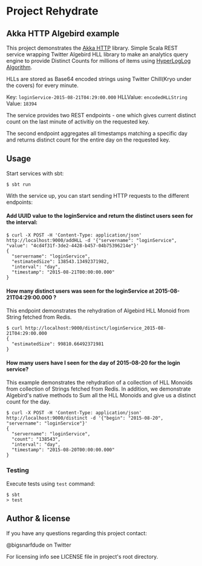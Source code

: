 # Project Rehydrate
## Akka HTTP Algebird example

This project demonstrates the [Akka HTTP](http://doc.akka.io/docs/akka-stream-and-http-experimental/current/scala.html) library. Simple Scala REST service wrapping Twitter Algebird HLL library to make an analytics query engine to provide Distinct Counts for millions of items using [HyperLogLog Algorithm](http://algo.inria.fr/flajolet/Publications/FlFuGaMe07.pdf).

HLLs are stored as Base64 encoded strings using Twitter Chill(Kryo under the covers) for every minute. 

Key: `loginService-2015-08-21T04:29:00.000` 
HLLValue: `encodedHLLString`
Value: `18394`


The service provides two REST endpoints - one which gives current distinct count on the last minute of activitiy on the requested key. 

The second endpoint aggregates all timestamps matching a specific day and returns distinct count for the entire day on the requested key.

## Usage

Start services with sbt:

```
$ sbt run
```

With the service up, you can start sending HTTP requests to the different endpoints:


#### Add UUID value to the loginService and return the distinct users seen for the interval:
```
$ curl -X POST -H 'Content-Type: application/json' http://localhost:9000/addHLL -d '{"servername": "loginService", "value": "4cd4f31f-3de2-4428-b457-04b75396214e"}'
{
  "servername": "loginService",
  "estimatedSize": 138543.13492371982,
  "interval": "day",
  "timestamp": "2015-08-21T00:00:00.000"
}
```
#### How many distinct users was seen for the loginService at 2015-08-21T04:29:00.000 ?
This endpoint demonstrates the rehydration of Algebird HLL Monoid from String fetched from Redis.
```
$ curl http://localhost:9000/distinct/loginService_2015-08-21T04:29:00.000
{
  "estimatedSize": 99810.66492371981
}
```


#### How many users have I seen for the day of 2015-08-20 for the login service?
This example demonstrates the rehydration of a collection of HLL Monoids from collection of Strings fetched from Redis. In addition, we demonstrate Algebird's native methods to Sum all the HLL Monoids and give us a distinct count for the day.
```
$ curl -X POST -H 'Content-Type: application/json' http://localhost:9000/distinct -d '{"begin": "2015-08-20", "servername": "loginService"}'
{
  "servername": "loginService",
  "count": "138543",
  "interval": "day",
  "timestamp": "2015-08-20T00:00:00.000"
}
```

### Testing

Execute tests using `test` command:

```
$ sbt
> test
```

## Author & license

If you have any questions regarding this project contact:

@bigsnarfdude on Twitter

For licensing info see LICENSE file in project's root directory.

